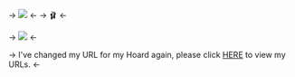 -> ![](https://cdn.discordapp.com/attachments/1082540281624285254/1145558694025760778/blur_edges_5.png) <-
-> 🩰 <-

-> ![](https://cdn.discordapp.com/attachments/1082540281624285254/1145559077141872640/text-1693192962295.png) <-

-> I've changed my URL for my Hoard again, please click [HERE](/basement) to view my URLs. <-